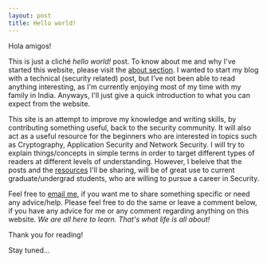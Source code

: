 ```yaml
--- 
layout: post 
title: Hello world!  
---
```


Hola amigos!

This is just a cliché *hello world!* post. To know about me and why I've started
this website, please visit the [about
section](http://www.rahilarora.com/about/). I wanted to start my blog with a
technical (security related) post, but I've not been able to read anything
interesting, as I'm currently enjoying most of my time with my family in India.
Anyways, I'll just give a quick introduction to what you can expect from the
website.

This site is an attempt to improve my knowledge and writing skills, by
contributing something useful, back to the security community. It will also act
as a useful resource for the beginners who are interested in topics such as
Cryptography, Application Security and Network Security. I will try to explain
things/concepts in simple terms in order to target different types of readers at
different levels of understanding. However, I beleive that the posts and the
[resources](http://www.rahilarora.com/useful_resources/) I'll be sharing, will
be of great use to current graduate/undergrad students, who are willing to
pursue a career in Security.

Feel free to [email me](mailto:contact@rahilarora.com), if you want me to share
something specific or need any advice/help. Please feel free to do the same or
leave a comment below, if you have any advice for me or any comment regarding
anything on this website. *We are all here to learn. That's what life is all
about!*

Thank you for reading!

Stay tuned...
